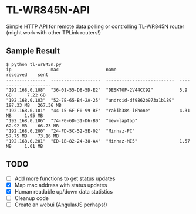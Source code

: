 # TL-WR845N-API

Simple HTTP API for remote data polling or controlling TL-WR845N router (might work with other TPLink routers!)

## Sample Result

```
$ python tl-wr845n.py
ip               mac                  name                        received    sent     
---------------  -------------------  --------------------------  ----------  ---------
"192.168.0.108"  "36-01-55-D8-5D-E2"  "DESKTOP-2V44CC92"          5.9 GB      7.22 GB  
"192.168.0.103"  "52-7E-65-B4-2A-25"  "android-df9862b973a1b189"  197.33 MB   267.36 MB
"192.168.0.101"  "44-15-6F-F0-99-BF"  "rakib38s-iPhone"           4.31 MB     1.95 MB  
"192.168.0.106"  "74-F0-6D-31-D6-B0"  "mew-laptop"                62.92 MB    66.73 MB 
"192.168.0.200"  "24-FD-5C-52-5E-02"  "Minhaz-PC"                 57.75 MB    73.16 MB 
"192.168.0.201"  "ED-1B-82-24-38-A4"  "Minhaz-MI5"                1.57 MB     1.01 MB  
```

## TODO

- [ ] Add more functions to get status updates
- [x] Map mac address with status updates
- [x] Human readable up/down data statistics
- [ ] Cleanup code
- [ ] Create an webui (AngularJS perhaps!)
